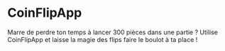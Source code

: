 # CoinFlipApp
Marre de perdre ton temps à lancer 300 pièces dans une partie ? Utilise CoinFlipApp et laisse la magie des flips faire le boulot à ta place !
